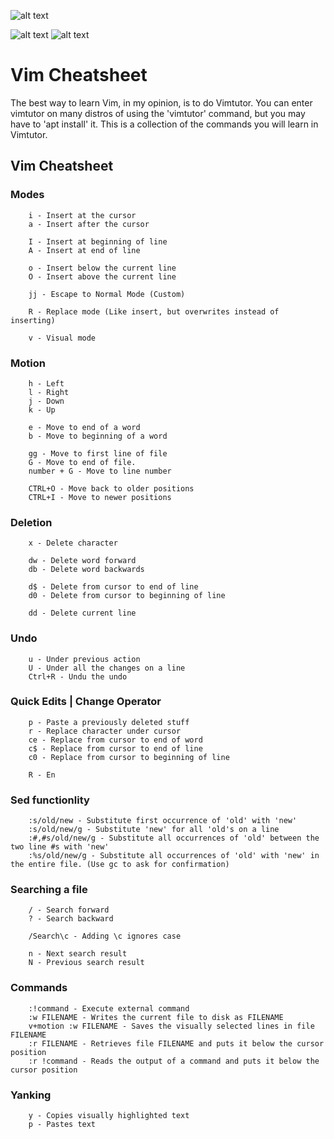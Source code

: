 ![alt text](/media/htb.png?raw=true)


![alt text](/media/htb.png)
![alt text](../media/htb.png)
# Vim Cheatsheet

The best way to learn Vim, in my opinion, is to do Vimtutor. You can enter vimtutor on many distros of using the 'vimtutor' command, but you may have to 'apt install' it. This is a collection of the commands you will learn in Vimtutor.

## Vim Cheatsheet

### Modes

```text
    i - Insert at the cursor
    a - Insert after the cursor

    I - Insert at beginning of line
    A - Insert at end of line

    o - Insert below the current line
    O - Insert above the current line

    jj - Escape to Normal Mode (Custom)

    R - Replace mode (Like insert, but overwrites instead of inserting)

    v - Visual mode
```

### Motion

```text
    h - Left
    l - Right
    j - Down
    k - Up

    e - Move to end of a word
    b - Move to beginning of a word

    gg - Move to first line of file
    G - Move to end of file.
    number + G - Move to line number

    CTRL+O - Move back to older positions
    CTRL+I - Move to newer positions
```

### Deletion

```text
    x - Delete character

    dw - Delete word forward
    db - Delete word backwards

    d$ - Delete from cursor to end of line
    d0 - Delete from cursor to beginning of line

    dd - Delete current line
```

### Undo

```text
    u - Under previous action
    U - Under all the changes on a line
    Ctrl+R - Undu the undo
```

### Quick Edits \| Change Operator

```text
    p - Paste a previously deleted stuff
    r - Replace character under cursor
    ce - Replace from cursor to end of word
    c$ - Replace from cursor to end of line
    c0 - Replace from cursor to beginning of line

    R - En
```

### Sed functionlity

```text
    :s/old/new - Substitute first occurrence of 'old' with 'new'
    :s/old/new/g - Substitute 'new' for all 'old's on a line
    :#,#s/old/new/g - Substitute all occurrences of 'old' between the two line #s with 'new'
    :%s/old/new/g - Substitute all occurrences of 'old' with 'new' in the entire file. (Use gc to ask for confirmation)
```

### Searching a file

```text
    / - Search forward
    ? - Search backward

    /Search\c - Adding \c ignores case

    n - Next search result
    N - Previous search result
```

### Commands

```text
    :!command - Execute external command
    :w FILENAME - Writes the current file to disk as FILENAME
    v+motion :w FILENAME - Saves the visually selected lines in file FILENAME
    :r FILENAME - Retrieves file FILENAME and puts it below the cursor position
    :r !command - Reads the output of a command and puts it below the cursor position
```

### Yanking

```text
    y - Copies visually highlighted text
    p - Pastes text
```

